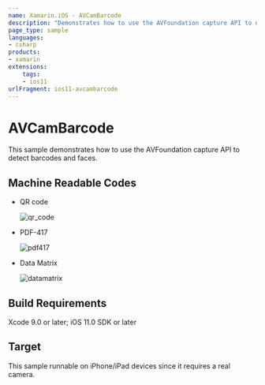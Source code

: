 ```yaml
---
name: Xamarin.iOS - AVCamBarcode
description: "Demonstrates how to use the AVFoundation capture API to detect barcodes and faces. Machine Readable Codes QR code PDF-417 Data Matrix... (iOS11)"
page_type: sample
languages:
- csharp
products:
- xamarin
extensions:
    tags:
    - ios11
urlFragment: ios11-avcambarcode
---
```

# AVCamBarcode

This sample demonstrates how to use the AVFoundation capture API to detect barcodes and faces.

## Machine Readable Codes

- QR code

    ![qr_code](https://github.com/xamarin/ios-samples/raw/master/ios11/AVCamBarcode/Resources/code1.png)

- PDF-417

    ![pdf417](https://github.com/xamarin/ios-samples/raw/master/ios11/AVCamBarcode/Resources/code2.gif)

- Data Matrix

    ![datamatrix](https://github.com/xamarin/ios-samples/raw/master/ios11/AVCamBarcode/Resources/code3.png)

## Build Requirements

Xcode 9.0 or later; iOS 11.0 SDK or later

## Target

This sample runnable on iPhone/iPad devices since it requires a real camera.
